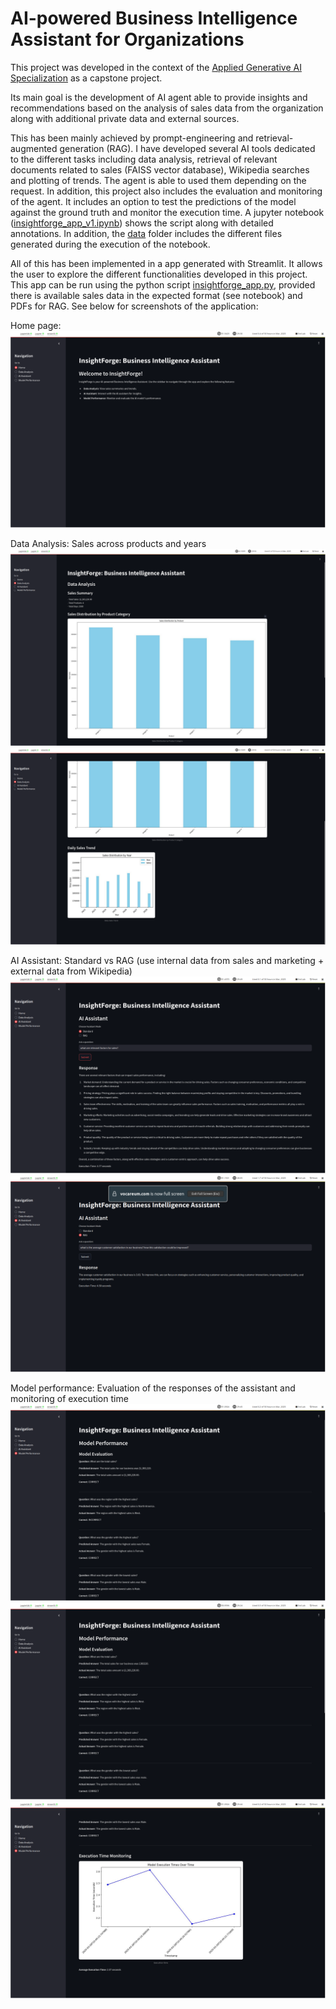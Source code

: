 # AI-powered Business Intelligence Assistant for Organizations

This project was developed in the context of the [Applied Generative AI Specialization](https://bootcamp-sl.discover.online.purdue.edu/applied-artificial-intelligence-course#what-topics-are-covered-in-the-purdue-simplilearn-applied-generative-ai-course) as a capstone project.

Its main goal is the development of AI agent able to provide insights and recommendations based on the analysis of sales data from the organization along with additional private data and external sources.

This has been mainly achieved by prompt-engineering and retrieval-augmented generation (RAG). I have developed several AI tools dedicated to the different tasks including data analysis, retrieval of relevant documents related to sales (FAISS vector database), Wikipedia searches and plotting of trends. The agent is able to used them depending on the request. In addition, this project also includes the evaluation and monitoring of the agent. It includes an option to test the predictions of the model against the ground truth and monitor the execution time. A jupyter notebook ([insightforge_app_v1.ipynb](./scripts/insightforge_app_v1.ipynb)) shows the script along with detailed annotations. In addition, the [data](./data/) folder includes the different files generated during the execution of the notebook.

All of this has been implemented in a app generated with Streamlit. It allows the user to explore the different functionalities developed in this project. This app can be run using the python script [insightforge_app.py](./scripts/insightforge_app.py), provided there is available sales data in the expected format (see notebook) and PDFs for RAG. See below for screenshots of the application:

Home page:
![](data/screenshots/screenshot_0.png)

Data Analysis: Sales across products and years
![](data/screenshots/screenshot_1.png)
![](data/screenshots/screenshot_2.png)

AI Assistant: Standard vs RAG (use internal data from sales and marketing + external data from Wikipedia)
![](data/screenshots/screenshot_3.png)
![](data/screenshots/screenshot_4.png)

Model performance: Evaluation of the responses of the assistant and monitoring of execution time
![](data/screenshots/screenshot_5.png)
![](data/screenshots/screenshot_6.png)
![](data/screenshots/screenshot_7.png)
